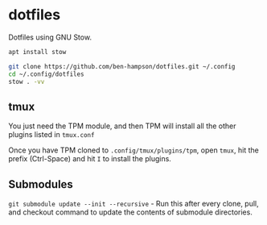 # dotfiles
Dotfiles using GNU Stow.

```bash
apt install stow

git clone https://github.com/ben-hampson/dotfiles.git ~/.config
cd ~/.config/dotfiles
stow . -vv
```

## tmux

You just need the TPM module, and then TPM will install all the other plugins listed in `tmux.conf`

Once you have TPM cloned to `.config/tmux/plugins/tpm`, open `tmux`, hit the prefix (Ctrl-Space) and hit `I` to install the plugins.


## Submodules

`git submodule update --init --recursive` - Run this after every clone, pull, and checkout command to update the contents of submodule directories.
